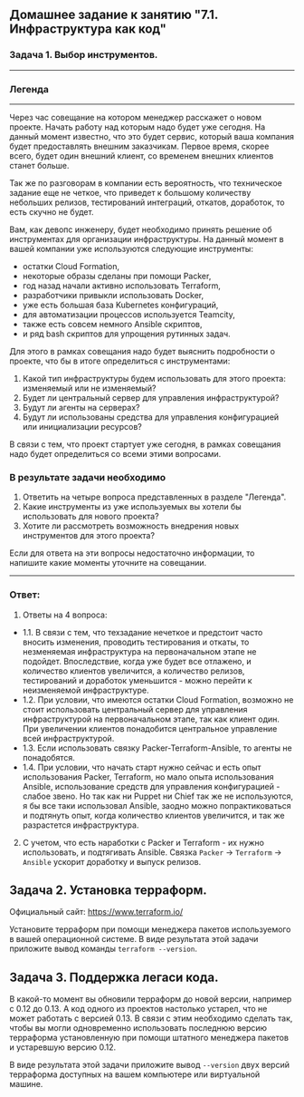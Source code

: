 ## Домашнее задание к занятию "7.1. Инфраструктура как код"

### Задача 1. Выбор инструментов. 

---

### Легенда

---

Через час совещание на котором менеджер расскажет о новом проекте. Начать работу над которым надо 
будет уже сегодня. 
На данный момент известно, что это будет сервис, который ваша компания будет предоставлять внешним заказчикам.
Первое время, скорее всего, будет один внешний клиент, со временем внешних клиентов станет больше.

Так же по разговорам в компании есть вероятность, что техническое задание еще не четкое, что приведет к большому
количеству небольших релизов, тестирований интеграций, откатов, доработок, то есть скучно не будет.  
   
Вам, как девопс инженеру, будет необходимо принять решение об инструментах для организации инфраструктуры.
На данный момент в вашей компании уже используются следующие инструменты: 
- остатки Сloud Formation, 
- некоторые образы сделаны при помощи Packer,
- год назад начали активно использовать Terraform, 
- разработчики привыкли использовать Docker, 
- уже есть большая база Kubernetes конфигураций, 
- для автоматизации процессов используется Teamcity, 
- также есть совсем немного Ansible скриптов, 
- и ряд bash скриптов для упрощения рутинных задач.  

Для этого в рамках совещания надо будет выяснить подробности о проекте, что бы в итоге определиться с инструментами:

1. Какой тип инфраструктуры будем использовать для этого проекта: изменяемый или не изменяемый?
2. Будет ли центральный сервер для управления инфраструктурой?
3. Будут ли агенты на серверах?
4. Будут ли использованы средства для управления конфигурацией или инициализации ресурсов? 
 
В связи с тем, что проект стартует уже сегодня, в рамках совещания надо будет определиться со всеми этими вопросами.

### В результате задачи необходимо

1. Ответить на четыре вопроса представленных в разделе "Легенда". 
2. Какие инструменты из уже используемых вы хотели бы использовать для нового проекта? 
3. Хотите ли рассмотреть возможность внедрения новых инструментов для этого проекта? 

Если для ответа на эти вопросы недостаточно информации, то напишите какие моменты уточните на совещании.

---

### Ответ:
1. Ответы на 4 вопроса:

- 1.1. В связи с тем, что техзадание нечеткое и предстоит часто вносить изменения, проводить тестирования и откаты, то незменяемая инфраструктура на первоначальном этапе не подойдет. Впоследствие, когда уже будет все отлажено, и количество клиентов увеличится, а количество релизов, тестирований и доработок уменьшится - можно перейти к неизменяемой инфраструктуре.
- 1.2. При условии, что имеются остатки Сloud Formation, возможно не стоит использовать центральный сервер для управления инфраструктурой на первоначальном этапе, так как клиент один. При увеличении клиентов понадобится центральное управление всей инфраструктурой.
- 1.3. Если использовать связку Packer-Terraform-Ansible, то агенты не понадобятся.
- 1.4. При условии, что начать старт нужно сейчас и есть опыт использования Packer, Terraform, но мало опыта использования Ansible, использование средств для управления конфигурацией - слабое звено. Но так как ни Puppet ни Chief так же не используются, я бы все таки использовал Ansible, заодно можно попрактиковаться и подтянуть опыт, когда количество клиентов увеличится, и так же разрастется инфраструктура. 

2. С учетом, что есть наработки с Packer и Terraform - их нужно использовать, и подтягивать Ansible. Связка `Packer` -> `Terraform` -> `Ansible` ускорит доработку и выпуск релизов.


## Задача 2. Установка терраформ. 

Официальный сайт: https://www.terraform.io/

Установите терраформ при помощи менеджера пакетов используемого в вашей операционной системе.
В виде результата этой задачи приложите вывод команды `terraform --version`.

## Задача 3. Поддержка легаси кода. 

В какой-то момент вы обновили терраформ до новой версии, например с 0.12 до 0.13. 
А код одного из проектов настолько устарел, что не может работать с версией 0.13. 
В связи с этим необходимо сделать так, чтобы вы могли одновременно использовать последнюю версию терраформа установленную при помощи
штатного менеджера пакетов и устаревшую версию 0.12. 

В виде результата этой задачи приложите вывод `--version` двух версий терраформа доступных на вашем компьютере 
или виртуальной машине.
